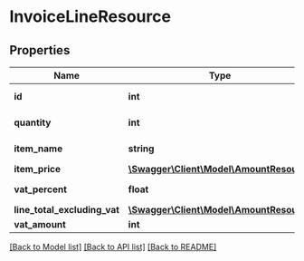 # InvoiceLineResource

## Properties
Name | Type | Description | Notes
------------ | ------------- | ------------- | -------------
**id** | **int** | Resource ID. | [optional] 
**quantity** | **int** | Quantity per price. | [optional] 
**item_name** | **string** | Name for billable. | [optional] 
**item_price** | [**\Swagger\Client\Model\AmountResource**](AmountResource.md) |  | [optional] 
**vat_percent** | **float** | Var percentage. | [optional] 
**line_total_excluding_vat** | [**\Swagger\Client\Model\AmountResource**](AmountResource.md) |  | [optional] 
**vat_amount** | **int** | Vat amount. | [optional] 

[[Back to Model list]](../README.md#documentation-for-models) [[Back to API list]](../README.md#documentation-for-api-endpoints) [[Back to README]](../README.md)


